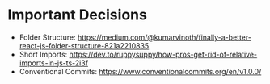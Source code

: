 # Important Decisions

- Folder Structure: https://medium.com/@kumarvinoth/finally-a-better-react-js-folder-structure-821a2210835
- Short Imports: https://dev.to/ruppysuppy/how-pros-get-rid-of-relative-imports-in-js-ts-2i3f
- Conventional Commits: https://www.conventionalcommits.org/en/v1.0.0/
